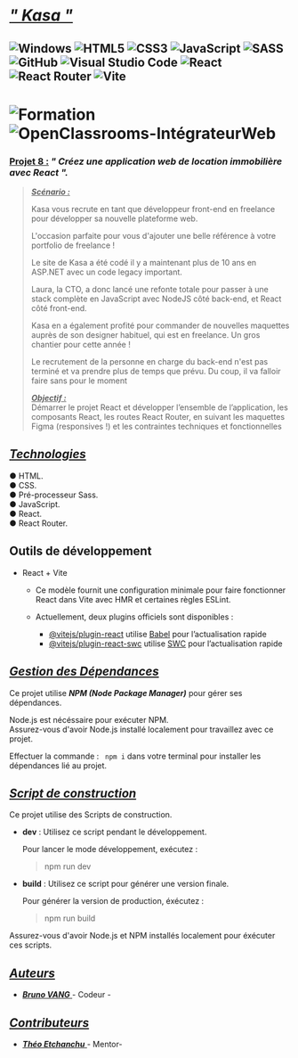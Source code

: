 # ***<u> " Kasa " </u>***

## ![Windows](https://img.shields.io/badge/Windows-0078D6?style=for-the-badge&logo=windows&logoColor=white) ![HTML5](https://img.shields.io/badge/html5-%23E34F26.svg?style=for-the-badge&logo=html5&logoColor=white) ![CSS3](https://img.shields.io/badge/css3-%231572B6.svg?style=for-the-badge&logo=css3&logoColor=white) ![JavaScript](https://img.shields.io/badge/javascript-%23323330.svg?style=for-the-badge&logo=javascript&logoColor=%23F7DF1E) ![SASS](https://img.shields.io/badge/SASS-hotpink.svg?style=for-the-badge&logo=SASS&logoColor=white) ![GitHub](https://img.shields.io/badge/github-%23121011.svg?style=for-the-badge&logo=github&logoColor=white) ![Visual Studio Code](https://img.shields.io/badge/Visual%20Studio%20Code-0078d7.svg?style=for-the-badge&logo=visual-studio-code&logoColor=white) ![React](https://img.shields.io/badge/react-%2320232a.svg?style=for-the-badge&logo=react&logoColor=%2361DAFB) ![React Router](https://img.shields.io/badge/React_Router-CA4245?style=for-the-badge&logo=react-router&logoColor=white) ![Vite](https://img.shields.io/badge/vite-%23646CFF.svg?style=for-the-badge&logo=vite&logoColor=white)

# ![Formation](https://img.shields.io/badge/Formation%20-green?style=for-the-badge)  ![OpenClassrooms-IntégrateurWeb](https://img.shields.io/badge/OpenClassrooms%20-%20Int%C3%A9grateur%20Web%20-blue?style=for-the-badge)

### <u> Projet 8 :</u> ***" Créez une application web de location immobilière avec React ".*** 
> ***<u>Scénario :</u>***<br> 
> 
> Kasa vous recrute en tant que développeur front-end en freelance pour développer sa nouvelle plateforme web. <br>
> 
> L'occasion parfaite pour vous d'ajouter une belle référence à votre portfolio de freelance ! <br>
>
> Le site de Kasa a été codé il y a maintenant plus de 10 ans en ASP.NET avec un code legacy important.<br>
> 
> Laura, la CTO, a donc lancé une refonte totale pour passer à une stack complète en JavaScript avec NodeJS côté back-end, et React côté front-end.<br>
>
> Kasa en a également profité pour commander de nouvelles maquettes auprès de son designer habituel, qui est en freelance. Un gros chantier pour cette année !
> 
> Le recrutement de la personne en charge du back-end n'est pas terminé et va prendre plus de temps que prévu. Du coup, il va falloir faire sans pour le moment <br>
>
> ***<u>Objectif :</u>***<br>
> Démarrer le projet React et développer l’ensemble de l’application, les composants React, les routes React Router, en suivant les maquettes Figma (responsives !) et les contraintes techniques et fonctionnelles<br>
> 

## <u>***Technologies***</u> ##
● HTML.<br>
● CSS.<br>
● Pré-processeur Sass.<br>
● JavaScript.<br>
● React.<br>
● React Router.<br>

## Outils de développement
- React + Vite 
  
  - Ce modèle fournit une configuration minimale pour faire fonctionner React dans Vite avec HMR et certaines règles ESLint.
  
  - Actuellement, deux plugins officiels sont disponibles :
    - [@vitejs/plugin-react](https://github.com/vitejs/vite-plugin-react/blob/main/packages/plugin-react/README.md) utilise [Babel](https://babeljs.io/) pour l’actualisation rapide 
    - [@vitejs/plugin-react-swc](https://github.com/vitejs/vite-plugin-react-swc) utilise [SWC](https://swc.rs/) pour l’actualisation rapide


## <u>***Gestion des Dépendances***</u> ##
Ce projet utilise ***NPM (Node Package Manager)*** pour gérer ses dépendances.<br>

Node.js est nécéssaire pour exécuter NPM. <br>
Assurez-vous d'avoir Node.js installé localement pour travaillez avec ce projet.

Effectuer la commande : ` npm i` dans votre terminal pour installer les dépendances lié au projet.

## <u> ***Script de construction*** </u> ##

Ce projet utilise des Scripts de construction. <br>

- **dev** : Utilisez ce script pendant le développement.
  
  Pour lancer le mode développement, exécutez :
  >npm run dev

- **build** : Utilisez ce script pour générer une version finale.
  
  Pour générer la version de production, éxécutez :
  > npm run build


Assurez-vous d'avoir Node.js et NPM installés localement pour éxécuter ces scripts.

## <u> ***Auteurs*** </u> ###

- <u> ***Bruno VANG*** </u>- Codeur - 

## <u> ***Contributeurs*** </u> ###

- <u> ***Théo Etchanchu*** </u>- Mentor-


